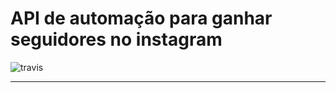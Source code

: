 API de automação para ganhar seguidores no instagram 
===================
![travis](https://travis-ci.org/kadupenido/insta-like.svg?branch=master)

----